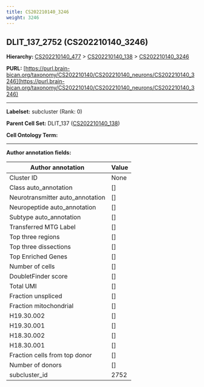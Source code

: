 ```yaml
---
title: CS202210140_3246
weight: 3246
---
```

## DLIT_137_2752 (CS202210140_3246)
<b>Hierarchy: </b>
[CS202210140_477](../CS202210140_477) >
[CS202210140_138](../CS202210140_138) >
[CS202210140_3246](../CS202210140_3246)

**PURL:** [https://purl.brain-bican.org/taxonomy/CS202210140/CS202210140_neurons/CS202210140_3246](https://purl.brain-bican.org/taxonomy/CS202210140/CS202210140_neurons/CS202210140_3246)

---


**Labelset:** subcluster (Rank: 0)

**Parent Cell Set:** DLIT_137 ([CS202210140_138](../CS202210140_138))



**Cell Ontology Term:** 

[MARKER GENES.]: #


---

[TRANSFERRED ANNOTATIONS.]: #


[AUTHOR ANNOTATION FIELDS.]: #


**Author annotation fields:**

| Author annotation | Value |
|-------------------|-------|
|Cluster ID|None|
|Class auto_annotation|[]|
|Neurotransmitter auto_annotation|[]|
|Neuropeptide auto_annotation|[]|
|Subtype auto_annotation|[]|
|Transferred MTG Label|[]|
|Top three regions|[]|
|Top three dissections|[]|
|Top Enriched Genes|[]|
|Number of cells|[]|
|DoubletFinder score|[]|
|Total UMI|[]|
|Fraction unspliced|[]|
|Fraction mitochondrial|[]|
|H19.30.002|[]|
|H19.30.001|[]|
|H18.30.002|[]|
|H18.30.001|[]|
|Fraction cells from top donor|[]|
|Number of donors|[]|
|subcluster_id|2752|
